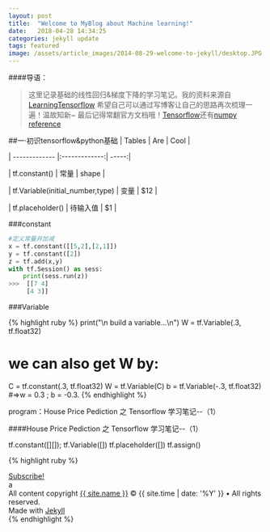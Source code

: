 ```yaml
---
layout: post
title:  "Welcome to MyBlog about Machine learning!"
date:   2018-04-28 14:34:25
categories: jekyll update
tags: featured
image: /assets/article_images/2014-08-29-welcome-to-jekyll/desktop.JPG
---
```

####导语：
>这里记录基础的线性回归&梯度下降的学习笔记。我的资料来源自[LearningTensorflow](https://github.com/SaoYan/LearningTensorflow)
希望自己可以通过写博客让自己的思路再次梳理一遍！温故知新~
最后记得常翻官方文档哦！[Tensorflow](http://www.tensorflow.org/)还有[numpy reference](https://docs.scipy.org/doc/numpy/genindex.html)

##一·初识tensorflow&python基础
| Tables        | Are           | Cool  |

	
| ------------- |:-------------:| -----:|

	
| tf.constant()    | 常量          | shape |

	
| tf.Variable(initial_number,type)    | 变量          |   $12 |

	
| tf.placeholder() | 待输入值      |    $1 |


###constant

```python
#定义常量并加减
x = tf.constant([[5,2],[2,1]])
y = tf.constant([2])
z = tf.add(x,y)
with tf.Session() as sess:
    print(sess.run(z))
>>>  [[7 4]
     [4 3]]	
```

###Variable


{% highlight ruby %}
print("\n build a variable...\n")
W = tf.Variable(.3, tf.float32)

# we can also get W by:

C = tf.constant(.3, tf.float32)
W = tf.Variable(C)
b = tf.Variable(-.3, tf.float32)
#=>w = 0.3 ; b = -0.3.
{% endhighlight %}



program：House Price Pediction 之 Tensorflow 学习笔记--（1）

####House Price Pediction 之 Tensorflow 学习笔记--（1）


tf.constant([][]);
tf.Variable([])
tf.placeholder([])
tf.assign()

{% highlight ruby %}
<footer class="site-footer">
 <a class="subscribe" href="{{ "/feed.xml" | prepend: site.baseurl }}"> <span class="tooltip"> <i class="fa fa-rss"></i> Subscribe!</span></a>
  <div class="inner">a
   <section class="copyright">All content copyright <a href="mailto:{{ site.email}}">{{ site.name }}</a> &copy; {{ site.time | date: '%Y' }} &bull; All rights reserved.</section>
   <section class="poweredby">Made with <a href="http://jekyllrb.com"> Jekyll</a></section>
  </div>
</footer>
{% endhighlight %}


